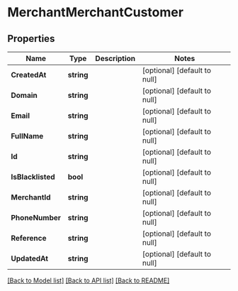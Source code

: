 # MerchantMerchantCustomer

## Properties
Name | Type | Description | Notes
------------ | ------------- | ------------- | -------------
**CreatedAt** | **string** |  | [optional] [default to null]
**Domain** | **string** |  | [optional] [default to null]
**Email** | **string** |  | [optional] [default to null]
**FullName** | **string** |  | [optional] [default to null]
**Id** | **string** |  | [optional] [default to null]
**IsBlacklisted** | **bool** |  | [optional] [default to null]
**MerchantId** | **string** |  | [optional] [default to null]
**PhoneNumber** | **string** |  | [optional] [default to null]
**Reference** | **string** |  | [optional] [default to null]
**UpdatedAt** | **string** |  | [optional] [default to null]

[[Back to Model list]](../README.md#documentation-for-models) [[Back to API list]](../README.md#documentation-for-api-endpoints) [[Back to README]](../README.md)

